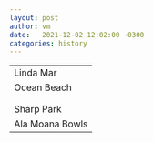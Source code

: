 ```yaml
---
layout: post
author: vm 
date:   2021-12-02 12:02:00 -0300
categories: history
---
```


<table>
 <tr>
  <td>Linda Mar</td>
 </tr>
 <tr>
  <td>Ocean Beach</td>
 </tr>
 <tr>
  <td></td>
 </tr>
 <tr>
  <td></td>
 </tr>
 <tr>
  <td>Sharp Park</td>
 </tr>
 <tr>
  <td>Ala Moana Bowls</td>
 </tr>
</table>



